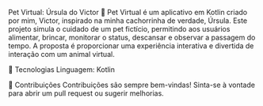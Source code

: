 Pet Virtual: Úrsula do Victor 🐾
Pet Virtual é um aplicativo em Kotlin criado por mim, Victor, inspirado na minha cachorrinha de verdade, Úrsula. Este projeto simula o cuidado de um pet fictício, permitindo aos usuários alimentar, brincar, monitorar o status, descansar e observar a passagem do tempo. A proposta é proporcionar uma experiência interativa e divertida de interação com um animal virtual.

🚀 Tecnologias
Linguagem: Kotlin


🤝 Contribuições
Contribuições são sempre bem-vindas! Sinta-se à vontade para abrir um pull request ou sugerir melhorias.
